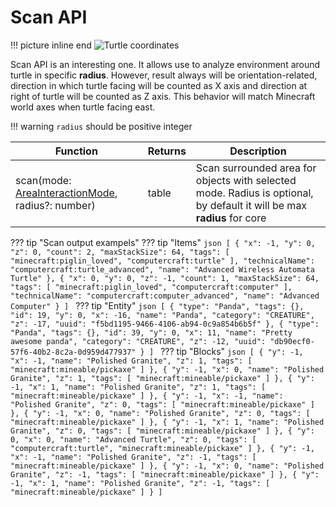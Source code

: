 # Scan API

!!! picture inline end
    ![Turtle coordinates](turtle_coordinates.png)

Scan API is an interesting one. It allows use to analyze environment around turtle in specific **radius**. However, result always will be orientation-related, direction in which turtle facing will be counted as X axis and direction at right of turtle will be counted as Z axis. This behavior will match Minecraft world axes when turtle facing east.

!!! warning
    `radius` should be positive integer


| Function                                         | Returns | Description                                                                                                     |
|--------------------------------------------------|---------|-----------------------------------------------------------------------------------------------------------------|
| scan(mode: [AreaInteractionMode](introduction.md#area-interaction-mode), radius?: number) | table   | Scan surrounded area for objects with selected mode. Radius is optional, by default it will be max **radius** for core |

??? tip "Scan output exampels"
    ??? tip "Items"
        ```json
        [
            {
                "x": -1,
                "y": 0,
                "z": 0,
                "count": 2,
                "maxStackSize": 64,
                "tags": [
                    "minecraft:piglin_loved",
                    "computercraft:turtle"
                ],
                "technicalName": "computercraft:turtle_advanced",
                "name": "Advanced Wireless Automata Turtle"
            },
            {
                "x": 0,
                "y": 0,
                "z": -1,
                "count": 1,
                "maxStackSize": 64,
                "tags": [
                    "minecraft:piglin_loved",
                    "computercraft:computer"
                ],
                "technicalName": "computercraft:computer_advanced",
                "name": "Advanced Computer"
            }
        ]
        ```
    ??? tip "Entity"
        ```json
        [
            {
                "type": "Panda",
                "tags": {},
                "id": 19,
                "y": 0,
                "x": -16,
                "name": "Panda",
                "category": "CREATURE",
                "z": -17,
                "uuid": "f5bd1195-9466-4106-ab94-0c9a854b6b5f"
            },
            {
                "type": "Panda",
                "tags": {},
                "id": 39,
                "y": 0,
                "x": 11,
                "name": "Pretty awesome panda",
                "category": "CREATURE",
                "z": -12,
                "uuid": "db90ecf0-57f6-40b2-8c2a-0d959d477937"
            }
        ]
        ```
    ??? tip "Blocks"
        ```json
        [
            {
                "y": -1,
                "x": -1,
                "name": "Polished Granite",
                "z": 1,
                "tags": [
                    "minecraft:mineable/pickaxe"
                ]
            },
            {
                "y": -1,
                "x": 0,
                "name": "Polished Granite",
                "z": 1,
                "tags": [
                    "minecraft:mineable/pickaxe"
                ]
            },
            {
                "y": -1,
                "x": 1,
                "name": "Polished Granite",
                "z": 1,
                "tags": [
                    "minecraft:mineable/pickaxe"
                ]
            },
            {
                "y": -1,
                "x": -1,
                "name": "Polished Granite",
                "z": 0,
                "tags": [
                    "minecraft:mineable/pickaxe"
                ]
            },
            {
                "y": -1,
                "x": 0,
                "name": "Polished Granite",
                "z": 0,
                "tags": [
                    "minecraft:mineable/pickaxe"
                ]
            },
            {
                "y": -1,
                "x": 1,
                "name": "Polished Granite",
                "z": 0,
                "tags": [
                    "minecraft:mineable/pickaxe"
                ]
            },
            {
                "y": 0,
                "x": 0,
                "name": "Advanced Turtle",
                "z": 0,
                "tags": [
                    "computercraft:turtle",
                    "minecraft:mineable/pickaxe"
                ]
            },
            {
                "y": -1,
                "x": -1,
                "name": "Polished Granite",
                "z": -1,
                "tags": [
                    "minecraft:mineable/pickaxe"
                ]
            },
            {
                "y": -1,
                "x": 0,
                "name": "Polished Granite",
                "z": -1,
                "tags": [
                    "minecraft:mineable/pickaxe"
                ]
            },
            {
                "y": -1,
                "x": 1,
                "name": "Polished Granite",
                "z": -1,
                "tags": [
                    "minecraft:mineable/pickaxe"
                ]
            }
        ]
        ```
